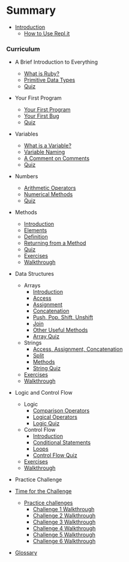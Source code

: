 # Summary

* [Introduction](README.md)
  * [How to Use Repl.it](how_to_repl.md)

### Curriculum

* A Brief Introduction to Everything
  * [What is Ruby?](part1-data_types/what_is_ruby.md)
  * [Primitive Data Types](part1-data_types/primitive_data_types.md)
  * [Quiz](part1-data_types/quiz.md)

* Your First Program
  * [Your First Program](part2-first_program/your_first_program.md)
  * [Your First Bug](part2-first_program/your_first_bug.md)
  * [Quiz](part2-first_program/quiz.md)

* Variables
  * [What is a Variable?](part3-variables/what_is_a_variable.md)
  * [Variable Naming](part3-variables/variable_naming.md)
  * [A Comment on Comments](part3-variables/comments.md)
  * [Quiz](part3-variables/quiz.md)

* Numbers
  * [Arithmetic Operators](part4-numbers/arithmetic_operators.md)
  * [Numerical Methods](part4-numbers/numerical_methods.md)
  * [Quiz](part4-numbers/quiz.md)

* Methods
  * [Introduction](part5-methods/method_introduction.md)
  * [Elements](part5-methods/method_deconstruction.md)
  * [Definition](part5-methods/method_definition.md)
  * [Returning from a Method](part5-methods/method_returns.md)
  * [Quiz](part5-methods/method_quiz.md)
  * [Exercises](part5-methods/exercises.md)
  * [Walkthrough](part5-methods/walkthrough.md)

* Data Structures
  * Arrays
    * [Introduction](part6-data_structures/arrays_intro.md)
    * [Access](part6-data_structures/arrays_access.md)
    * [Assignment](part6-data_structures/arrays_assignment.md)
    * [Concatenation](part6-data_structures/arrays_concatenation.md)
    * [Push, Pop, Shift, Unshift](part6-data_structures/ppsu.md)
    * [Join](part6-data_structures/join.md)
    * [Other Useful Methods](part6-data_structures/arrays_methods.md)
    * [Array Quiz](part6-data_structures/array_quiz.md)
  * Strings
    * [Access, Assignment, Concatenation](part6-data_structures/strings_intro.md)
    * [Split](part6-data_structures/split.md)
    * [Methods](part6-data_structures/strings_methods.md)
    * [String Quiz](part6-data_structures/string_quiz.md)
  * [Exercises](part6-data_structures/exercises.md)
  * [Walkthrough](part6-data_structures/walkthrough.md)

* Logic and Control Flow
  * Logic
    * [Comparison Operators](part7-control_flow/comparison_operators.md)
    * [Logical Operators](part7-control_flow/logical_operators.md)
    * [Logic Quiz](part7-control_flow/logic_quiz.md)
  * Control Flow
    * [Introduction](part7-control_flow/control_introduction.md)
    * [Conditional Statements](part7-control_flow/conditional_statements.md)
    * [Loops](part7-control_flow/loops.md)
    * [Control Flow Quiz](part7-control_flow/control_quiz.md)
  * [Exercises](part7-control_flow/exercises.md)
  * [Walkthrough](part7-control_flow/walkthrough.md)

* Practice Challenge
* [Time for the Challenge](part8-whats_next/the_time_has_come.md)
  * [Practice challenges](part8-whats_next/challenges.md)
    * [Challenge 1 Walkthrough](part8-whats_next/walkthrough_one.md)
    * [Challenge 2 Walkthrough](part8-whats_next/walkthrough_two.md)
    * [Challenge 3 Walkthrough](part8-whats_next/walkthrough_three.md)
    * [Challenge 4 Walkthrough](part8-whats_next/walkthrough_four.md)
    * [Challenge 5 Walkthrough](part8-whats_next/walkthrough_five.md)
    * [Challenge 6 Walkthrough](part8-whats_next/walkthrough_six.md)

* [Glossary](glossary.md)

